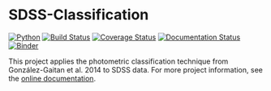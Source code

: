 # SDSS-Classification

[![Python](https://img.shields.io/badge/python-3.7-success.svg)](#)
[![Build Status](https://travis-ci.com/mwvgroup/Photometric-Classification.svg?branch=master)](https://travis-ci.com/mwvgroup/Photometric-Classification)
[![Coverage Status](https://coveralls.io/repos/github/mwvgroup/Photometric-Classification/badge.svg?branch=master)](https://coveralls.io/github/mwvgroup/Photometric-Classification?branch=master)
[![Documentation Status](https://readthedocs.org/projects/photometric-classification/badge/?version=latest)](https://photometric-classification.readthedocs.io/en/latest/?badge=latest)
[![Binder](https://mybinder.org/badge_logo.svg)](https://mybinder.org/v2/gh/mwvgroup/Photometric-Classification/master?filepath=notebooks%2F)
  
  This project applies the photometric classification technique from González-Gaitan et al. 2014 to SDSS data. For more project information, see the [online documentation](https://photometric-classification.readthedocs.io/en/latest/).
